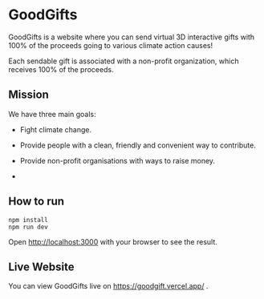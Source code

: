 # GoodGifts
GoodGifts is a website where you can send virtual 3D interactive gifts with 100% of the proceeds going to various climate action causes! 

Each sendable gift is associated with a non-profit organization, which receives 100% of the proceeds.
## Mission
We have three main goals:

- Fight climate change.

- Provide people with a clean, friendly and convenient way to contribute. 

- Provide non-profit organisations with ways to raise money.
- 
## How to run

```
npm install
npm run dev
```

Open [http://localhost:3000](http://localhost:3000) with your browser to see the result.

## Live Website

You can view GoodGifts live on https://goodgift.vercel.app/ . 
